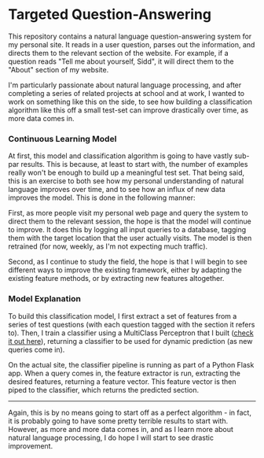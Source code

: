 # Targeted Question-Answering #
This repository contains a natural language question-answering system for my personal site. It reads in a user 
question, parses out the information, and directs them to the relevant section of the website. For example, if 
a question reads "Tell me about yourself, Sidd", it will direct them to the "About" section of my website.

I'm particularly passionate about natural language processing, and after completing a series of related projects
at school and at work, I wanted to work on something like this on the side, to see how building a classification
algorithm like this off a small test-set can improve drastically over time, as more data comes in.

### Continuous Learning Model ###
At first, this model and classification algorithm is going to have vastly sub-par results. This is because, at least 
to start with, the number of examples really won't be enough to build up a meaningful test set. That being said, this
is an exercise to both see how my personal understanding of natural language improves over time, and to see how an 
influx of new data improves the model. This is done in the following manner:

First, as more people visit my personal web page and query the system to direct them to the relevant session, the hope
is that the model will continue to improve. It does this by logging all input queries to a database, tagging them with 
the target location that the user actually visits. The model is then retrained (for now, weekly, as I'm not expecting 
much traffic).

Second, as I continue to study the field, the hope is that I will begin to see different ways to improve the existing
framework, either by adapting the existing feature methods, or by extracting new features altogether. 

### Model Explanation ###
To build this classification model, I first extract a set of features from a series of test
questions (with each question tagged with the section it refers to). Then, I train a classifier using a MultiClass
Perceptron that I built ([check it out here](https://github.com/siddk/multiclass_perceptron)), returning a classifier 
to be used for dynamic prediction (as new queries come in).

On the actual site, the classifier pipeline is running as part of a Python Flask app. When a query comes in, the 
feature extractor is run, extracting the desired features, returning a feature vector. This feature vector is then
piped to the classifier, which returns the predicted section.

---------------------------------------------------------------------------------------------------------------------

Again, this is by no means going to start off as a perfect algorithm - in fact, it is probably going to have some
pretty terrible results to start with. However, as more and more data comes in, and as I learn more about natural 
language processing, I do hope I will start to see drastic improvement.


